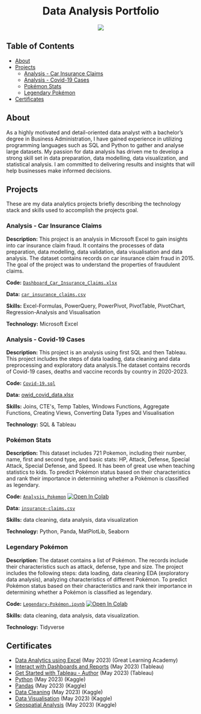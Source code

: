 <h1 align="center">Data Analysis Portfolio</h1>

<p align="center">
<img src="https://i.postimg.cc/K8mbkyhz/Logo-Black.png"/>
</p>

## Table of Contents
- [About](https://github.com/blackcrowX/Data_Analysis_Portfolio/blob/main/README.md#about)
- [Projects](https://github.com/blackcrowX/Data_Analysis_Portfolio/blob/main/README.md#projects)
  - [Analysis - Car Insurance Claims](https://github.com/blackcrowX/Data_Analysis_Portfolio/blob/main/Project_I)
  - [Analysis - Covid-19 Cases](https://github.com/blackcrowX/Data_Analysis_Portfolio/blob/main/Covid-2019.sql)
  - [Pokémon Stats](https://github.com/blackcrowX/Data_Analysis_Portfolio/blob/main/Pok%C3%A9mon-Stats.ipynb)
  - [Legendary Pokémon](https://github.com/blackcrowX/Data_Analysis_Portfolio/blob/main/Legendary-Pok%C3%A9mon.ipynb)
- [Certificates](https://github.com/blackcrowX/Data_Analysis_Portfolio/blob/main/README.md#certificates)

## About

As a highly motivated and detail-oriented data analyst with a bachelor’s degree in Business Administration, I have gained experience in utilizing programming languages such as SQL and Python to gather and analyse large datasets. My passion for data analysis has driven me to develop a strong skill set in data preparation, data modelling, data visualization, and statistical analysis. I am committed to delivering results and insights that will help businesses make informed decisions.

## Projects
These are my data analytics projects briefly describing the technology stack and skills used to accomplish the projects goal.

### Analysis - Car Insurance Claims

**Description:** This project is an analysis in Microsoft Excel to gain insights into car insurance claim fraud. It contains the processes of data preparation, data modelling, data validation, data visualisation and data analysis. The dataset contains records on car insurance claim fraud in 2015. The goal of the project was to understand the properties of fraudulent claims.

**Code:** [`Dashboard_Car_Insurance_Claims.xlsx`](https://github.com/blackcrowX/Data_Analysis_Portfolio/blob/main/Project_I/Car_Insurance_Claims.xlsx)

**Data:** [`car_insurance_claims.csv`](https://github.com/blackcrowX/Data_Analysis_Portfolio/blob/main/Project_I/car_insurance_claims.csv)

**Skills:** Excel-Formulas, PowerQuery, PowerPivot, PivotTable, PivotChart, Regression-Analysis and Visualisation

**Technology:** Microsoft Excel


### Analysis - Covid-19 Cases

**Description:** This project is an analysis using first SQL and then Tableau.  This project includes the steps of data loading, data cleaning and data preprocessing and exploratory data analysis.The dataset contains records of Covid-19 cases, deaths and vaccine records by country in 2020-2023.

**Code:** [`Covid-19.sql`](https://github.com/blackcrowX/Data_Analysis_Portfolio/blob/main/Covid-2019.sql)

**Data:** [owid_covid_data.xlsx](https://github.com/owid/covid-19-data/blob/master/public/data/owid-covid-data.csv)

**Skills:** Joins, CTE's, Temp Tables, Windows Functions, Aggregate Functions, Creating Views, Converting Data Types and Visualisation

**Technology:** SQL & Tableau


### Pokémon Stats

**Description:** This dataset includes 721 Pokemon, including their number, name, first and second type, and basic stats: HP, Attack, Defense, Special Attack, Special Defense, and Speed. It has been of great use when teaching statistics to kids. To predict Pokémon status based on their characteristics and rank their importance in determining whether a Pokémon is classified as legendary.

**Code:** [`Analysis_Pokemon`](https://github.com/blackcrowX/Data_Analysis_Portfolio/blob/main/Pok%C3%A9mon-Stats.ipynb)
          [![Open In Colab](https://colab.research.google.com/assets/colab-badge.svg)](https://colab.research.google.com/github.com/blackcrowX/Data-Analysis-Portfolio/blob/main/Pok%C3%A9mon-Stats.ipynb)

**Data:** [`insurance-claims.csv`](https://github.com/blackcrowX/Data-Analysis-Portfolio/blob/main/Project-III/)

**Skills:** data cleaning, data analysis, data visualization

**Technology:** Python, Panda, MatPlotLib, Seaborn


### Legendary Pokémon

**Description:** The dataset contains a list of  Pokémon.  The records include their characteristics such as attack, defense, type and size. The project includes the following steps: data loading, data cleaning EDA (exploratory data analysis), analyzing characteristics of different Pokémon. To predict Pokémon status based on their characteristics and rank their importance in determining whether a Pokémon is classified as legendary.

**Code:** [`Legendary-Pokémon.ipynb`](https://github.com/blackcrowX/Data_Analysis_Portfolio/blob/main/Legendary-Pok%C3%A9mon.ipynb)
          [![Open In Colab](https://colab.research.google.com/assets/colab-badge.svg)](https://colab.research.google.com/github.com/blackcrowX/Data-Analysis-Portfolio/blob/main/Legendary-Pok%C3%A9mon.ipynb)

**Skills:** data cleaning, data analysis, data visualization.

**Technology:** Tidyverse 


## Certificates
- [Data Analytics using Excel](https://drive.google.com/file/d/1BN-oPF54H449OeDzqHEILfNDnIm_PEGt/view?usp=sharing) (May 2023) (Great Learning Academy)
- [Interact with Dashboards and Reports](https://www.credly.com/badges/49c55edf-b0ab-4068-aa22-4266dd0b6df6) (May 2023) (Tableau)
- [Get Started with Tableau - Author](https://www.credly.com/badges/dc320779-9bf4-4d59-971a-553daa63d6f7) (May 2023) (Tableau)
- [Python](https://drive.google.com/file/d/1bjLL5KQW5mhoCssiieLc6o3UiZlWSgvZ/view?usp=sharing) (May 2023) (Kaggle)
- [Pandas](https://drive.google.com/file/d/1_f-nrECmFXzFkyCggpNgnvXRtvNp8cTs/view?usp=sharing) (May 2023) (Kaggle)
- [Data Cleaning](https://drive.google.com/file/d/1Decrj1EYXereU86odjVACyGam25ogXRC/view?usp=sharing) (May 2023) (Kaggle)
- [Data Visualisation](https://drive.google.com/file/d/1QRFsv8aJP2JclFOHUCaxcf0WphUjZ_9Y/view?usp=sharing) (May 2023) (Kaggle)
- [Geospatial Analysis](https://drive.google.com/file/d/1-RYQMRWOChjw6w8O8VSU8uggTddS8S3r/view?usp=sharing) (May 2023) (Kaggle)
